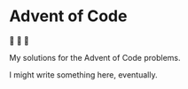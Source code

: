 # Advent of Code

:santa: :christmas_tree: :gift:

My solutions for the Advent of Code problems.

I might write something here, eventually.
